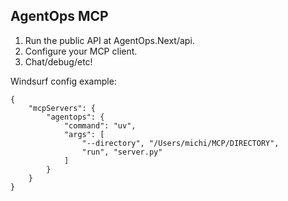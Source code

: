## AgentOps MCP

1. Run the public API at AgentOps.Next/api.
2. Configure your MCP client.
3. Chat/debug/etc!

Windsurf config example:

```
{
    "mcpServers": {
        "agentops": {
            "command": "uv",
            "args": [
                "--directory", "/Users/michi/MCP/DIRECTORY",
                "run", "server.py"
            ]
        }
    }
}
```